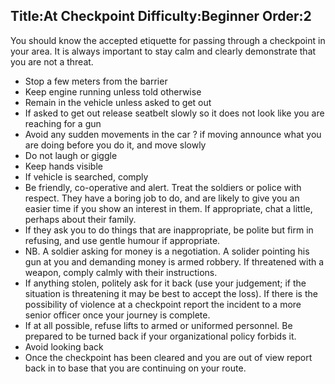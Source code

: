Title:At Checkpoint
Difficulty:Beginner
Order:2
---
You should know the accepted etiquette for passing through a checkpoint in your area. It is always important to stay calm and clearly demonstrate that you are not a threat.

*   Stop a few meters from the barrier
*   Keep engine running unless told otherwise
*   Remain in the vehicle unless asked to get out
*   If asked to get out release seatbelt slowly so it does not look like you are reaching for a gun
*   Avoid any sudden movements in the car ? if moving announce what you are doing before you do it, and move slowly
*   Do not laugh or giggle
*   Keep hands visible
*   If vehicle is searched, comply
*   Be friendly, co-operative and alert. Treat the soldiers or police with respect.  They have a boring job to do, and are likely to give you an easier time if you show an interest in them. If appropriate, chat a little, perhaps about their family.
*   If they ask you to do things that are inappropriate, be polite but firm in refusing, and use gentle humour if appropriate.
*   NB. A soldier asking for money is a negotiation. A solider pointing his gun at you and demanding money is armed robbery. If threatened with a weapon, comply calmly with their instructions.
*   If anything stolen, politely ask for it back (use your judgement; if the situation is threatening it may be best to accept the loss). If there is the possibility of violence at a checkpoint report the incident to a more senior officer once your journey is complete.
*   If at all possible, refuse lifts to armed or uniformed personnel. Be prepared to be turned back if your organizational policy forbids it.
*   Avoid looking back
*   Once the checkpoint has been cleared and you are out of view report back in to base that you are continuing on your route.